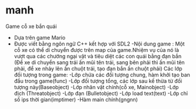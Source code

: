 # manh
Game cỗ xe bắn quái
- Dựa trên game Mario
- Được viết bằng ngôn ngữ C++ kết hợp với SDL2
-Nội dung game : Một cỗ xe có thể di chuyển được trên map của game.Nhiệm vụ của nó là vượt qua các chướng ngại vật và tiêu diệt các con quái bằng đạn bắn
(Để xe di chuyển sang trái ấn mũi tên trái, sang bên phải thì ấn mũi tên phải, để xe nhảy lên ấn chuột trái, tạo đạn bắn ấn chuột phải)
Các lớp đối tượng trong game:
-Lớp chứa các đối tượng chung, hàm khởi tạo ban đầu trong game(func)
-Lớp đối tượng tổng, các lớp sau kế thừa từ đối tượng này(Baseobject)
-Lớp nhân vật chính(cỗ xe, Mainobject)
-Lớp địch (Threatobject)
-Lớp đạn (Bulletobject)
-Lớp load text(text)
-Lớp chỉ số ips thời gian(imptimer)
-Hàm main chính(gngnn)

